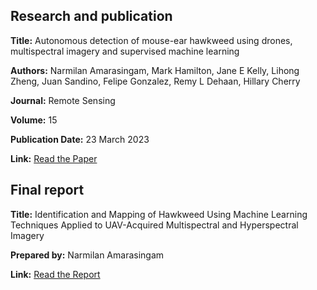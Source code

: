 ## Research and publication

**Title:** Autonomous detection of mouse-ear hawkweed using drones, multispectral imagery and supervised machine learning

**Authors:** Narmilan Amarasingam, Mark Hamilton, Jane E Kelly, Lihong Zheng, Juan Sandino, Felipe Gonzalez, Remy L Dehaan, Hillary Cherry

**Journal:** Remote Sensing

**Volume:** 15

**Publication Date:** 23 March 2023

**Link:** [Read the Paper](https://www.mdpi.com/2072-4292/15/6/1633)


## Final report

**Title:** Identification and Mapping of Hawkweed Using Machine Learning Techniques Applied to UAV-Acquired Multispectral and Hyperspectral Imagery

**Prepared by:** Narmilan Amarasingam

**Link:** [Read the Report](https://drive.google.com/file/d/1RjLhkti_QMQpVD6fnN82ID893NXms4Xa/view?usp=sharing)


